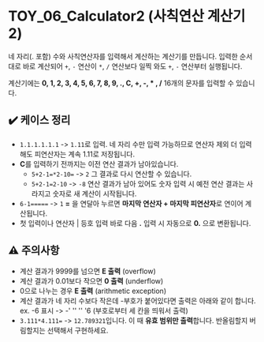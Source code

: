 # TOY_06_Calculator2 (사칙연산 계산기2)

네 자리(. 포함) 수와 사칙연산자를 입력해서 계산하는 계산기를 만듭니다.
입력한 순서대로 바로 계산되어 `+`, `-` 연산이 `*`, `/` 연산보다 일찍 와도 `+`, `-` 연산부터 실행됩니다.   
  
계산기에는 **0, 1, 2, 3, 4, 5, 6, 7, 8, 9, ., C, +, -, * , /** 16개의 문자를 입력할 수 있습니다.  
   
## :heavy_check_mark: 케이스 정리   
* `1.1.1.1.1.1` -> `1.11`로 입력. 네 자리 수만 입력 가능하므로 연산자 제외 더 입력해도 피연산자는 계속 1.11로 저장됩니다.   
* **C**를 입력하기 전까지는 이전 연산 결과가 남아있습니다. 
  - `5+2-1=*2-10=` -> `2` 그 결과로 다시 연산할 수 있습니다.   
  - `5+2-1=2-10` -> `-8` 연산 결과가 남아 있어도 숫자 입력 시 예전 연산 결과는 사라지고 숫자로 새 계산이 시작됩니다.   
* `6-1=====` -> `1` **=** 을 연달아 누르면 **마지막 연산자 + 마지막 피연산자**로 연이어 계산됩니다.   
* 첫 입력이나 연산자 | 등호 입력 바로 다음 **.** 입력 시 자동으로 **0.** 으로 변환됩니다.    
   
## :warning: 주의사항
* 계산 결과가 9999를 넘으면 **E 출력** (overflow)   
* 계산 결과가 0.01보다 작으면 **0 출력** (underflow)   
* 0으로 나누는 경우 **E 출력** (arithmetic exception)    
* 계산 결과가 네 자리 수보다 작은데 -부호가 붙어있다면 출력은 아래와 같이 합니다.   
  ex. -6 표시 -> -' '' '' '6 (부호로부터 세 칸을 띄워서 출력)   
* `3.111*4.111=` -> `12.789321`입니다. 이 때 **유효 범위만 출력**합니다. 반올림할지 버림할지는 선택해서 구현하세요.   
